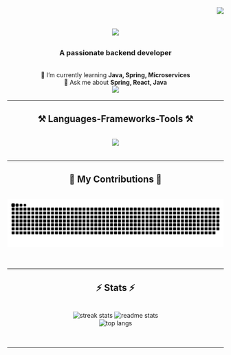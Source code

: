 <img align="right" src="https://visitor-badge.laobi.icu/badge?page_id=Karam1215.Karam1215" />

<h1 align="center">
  <img src="https://readme-typing-svg.herokuapp.com/?font=Righteous&size=35&center=true&vCenter=true&width=500&height=70&duration=4000&lines=Hi+There!+👋;+I'm+Karam+Haffar!;" />
</h1>

<h3 align="center">A passionate backend developer</h3>
<br/>

<div align="center">
  🌱 I’m currently learning <strong>Java, Spring, Microservices</strong>
  <br/>
  💬 Ask me about <strong>Spring, React, Java</strong>
</div>

<div align="center">
  <a href="mailto:karam.haffar.2002@hotmail.com">
    <img src="https://img.shields.io/badge/Hotmail-333333?style=for-the-badge&logo=microsoft-outlook&logoColor=blue" />
  </a>
</div>
<hr/>

<h2 align="center">⚒️ Languages-Frameworks-Tools ⚒️</h2>
<br/>

<div align="center">
    <img src="https://skillicons.dev/icons?i=java,spring,linux,postgres,bash,html,css,react,postman,python,docker,git,mint,redis" />
</div>
<br/>
<hr/>

<div align="center">
  <h2>🐍 My Contributions 🐍</h2>
  <br>
  <img alt="snake eating my contributions" src="https://raw.githubusercontent.com/Karam1215/Karam1215/output/github-contribution-grid-snake.svg" />
  <br/><br/><br/>
</div>
<hr/>

<h2 align="center">⚡ Stats ⚡</h2>
<br/>

<div align="center">
  <img width=390 src="https://github-readme-streak-stats-salesp07.vercel.app/?user=Karam1215&count_private=true&theme=react&border_radius=10" alt="streak stats"/>
  <img width=390 src="https://github-readme-stats-salesp07.vercel.app/api?username=Karam1215&count_private=true&show_icons=true&theme=react&rank_icon=github&border_radius=10" alt="readme stats" />
  <br/>
  <img width=325 align="center" src="https://github-readme-stats-salesp07.vercel.app/api/top-langs/?username=Karam1215&hide=HTML&langs_count=8&layout=compact&theme=react&border_radius=10&size_weight=0.5&count_weight=0.5&exclude_repo=github-readme-stats" alt="top langs" />
</div>
<br/><br/>
<hr/>
<br/>
